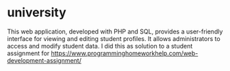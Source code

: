 # university
This web application, developed with PHP and SQL, provides a user-friendly interface for viewing and editing student profiles. It allows administrators to access and modify student data. I did this as solution to a student assignment for https://www.programminghomeworkhelp.com/web-development-assignment/
